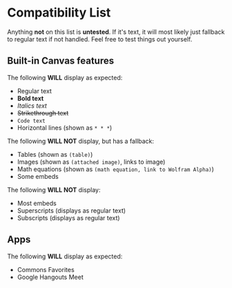 # Compatibility List
Anything **not** on this list is **untested**. If it's text, it will most likely just fallback to regular text if not handled. Feel free to test things out yourself.

## Built-in Canvas features
The following **WILL** display as expected:
- Regular text
- **Bold text**
- *Italics text*
- ~~Strikethrough text~~
- `Code text`
- Horizontal lines (shown as `* * *`)

The following **WILL NOT** display, but has a fallback:
- Tables (shown as `(table)`)
- Images (shown as `(attached image)`, links to image)
- Math equations (shown as `(math equation, link to Wolfram Alpha)`)
- Some embeds

The following **WILL NOT** display:
- Most embeds
- Superscripts (displays as regular text)
- Subscripts (displays as regular text)

## Apps
The following **WILL** display as expected:
- Commons Favorites
- Google Hangouts Meet
